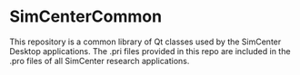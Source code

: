 # SimCenterCommon

This repository is a common library of Qt classes used by the SimCenter Desktop applications. The .pri files provided in this repo are included in the .pro files of all SimCenter research applications.

